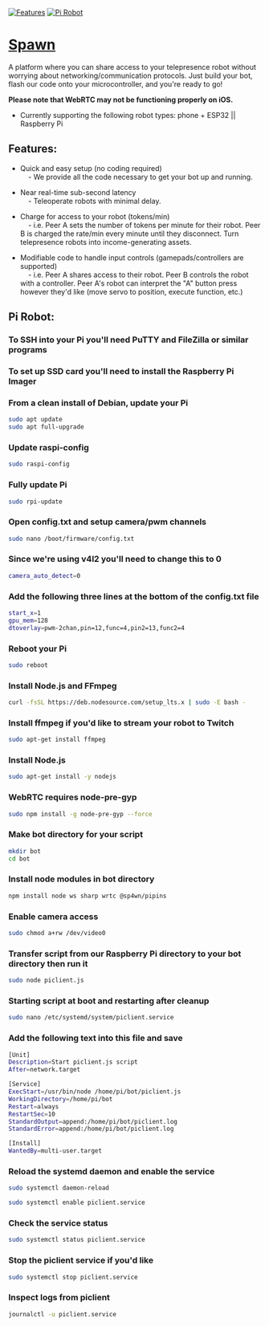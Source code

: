 [![Features](https://img.shields.io/badge/-Features-blue?style=for-the-badge)](#features)
[![Pi Robot](https://img.shields.io/badge/-Pi%20Robot-purple?style=for-the-badge)](#connect-your-raspberry-pi-robot)

# [Spawn](https://sp4wn.com)

A platform where you can share access to your telepresence robot without worrying about networking/communication protocols. Just build your bot, flash our code onto your microcontroller, and you're ready to go! 

**Please note that WebRTC may not be functioning properly on iOS.**

- Currently supporting the following robot types: phone + ESP32 || Raspberry Pi


## Features:

- Quick and easy setup (no coding required)  
    &nbsp;&nbsp;&nbsp;&nbsp;- We provide all the code necessary to get your bot up and running.

- Near real-time sub-second latency  
    &nbsp;&nbsp;&nbsp;&nbsp;- Teleoperate robots with minimal delay. 

- Charge for access to your robot (tokens/min)  
    &nbsp;&nbsp;&nbsp;&nbsp;- i.e. Peer A sets the number of tokens per minute for their robot. Peer B is charged the rate/min every minute until they disconnect. Turn telepresence robots into income-generating assets.

- Modifiable code to handle input controls (gamepads/controllers are supported)  
    &nbsp;&nbsp;&nbsp;&nbsp;- i.e. Peer A shares access to their robot. Peer B controls the robot with a controller. Peer A's robot can interpret the "A" button press however they'd like (move servo to position, execute function, etc.)

## Pi Robot:

### To SSH into your Pi you'll need PuTTY and FileZilla or similar programs

### To set up SSD card you'll need to install the Raspberry Pi Imager

### From a clean install of Debian, update your Pi
```bash
sudo apt update
sudo apt full-upgrade
```
### Update raspi-config
```bash
sudo raspi-config
```

### Fully update Pi
```bash
sudo rpi-update
```

### Open config.txt and setup camera/pwm channels
```bash
sudo nano /boot/firmware/config.txt
```

### Since we're using v4l2 you'll need to change this to 0
```bash
camera_auto_detect=0
```

### Add the following three lines at the bottom of the config.txt file
```bash
start_x=1
gpu_mem=128
dtoverlay=pwm-2chan,pin=12,func=4,pin2=13,func2=4
```

### Reboot your Pi
```bash
sudo reboot
```

### Install Node.js and FFmpeg
```bash
curl -fsSL https://deb.nodesource.com/setup_lts.x | sudo -E bash -
```

### Install ffmpeg if you'd like to stream your robot to Twitch
```bash
sudo apt-get install ffmpeg
```

### Install Node.js
```bash
sudo apt-get install -y nodejs
```

### WebRTC requires node-pre-gyp
```bash
sudo npm install -g node-pre-gyp --force
```

### Make bot directory for your script
```bash
mkdir bot
cd bot
```

### Install node modules in bot directory
```bash
npm install node ws sharp wrtc @sp4wn/pipins
```

### Enable camera access
```bash
sudo chmod a+rw /dev/video0
```

### Transfer script from our Raspberry Pi directory to your bot directory then run it
```bash
sudo node piclient.js
```

### Starting script at boot and restarting after cleanup
```bash
sudo nano /etc/systemd/system/piclient.service
```

### Add the following text into this file and save
```bash
[Unit]
Description=Start piclient.js script
After=network.target

[Service]
ExecStart=/usr/bin/node /home/pi/bot/piclient.js
WorkingDirectory=/home/pi/bot
Restart=always
RestartSec=10
StandardOutput=append:/home/pi/bot/piclient.log
StandardError=append:/home/pi/bot/piclient.log

[Install]
WantedBy=multi-user.target
```

### Reload the systemd daemon and enable the service
```bash
sudo systemctl daemon-reload
```
```bash
sudo systemctl enable piclient.service
```

### Check the service status
```bash
sudo systemctl status piclient.service
```

### Stop the piclient service if you'd like
```bash
sudo systemctl stop piclient.service
```

### Inspect logs from piclient
```bash
journalctl -u piclient.service
```







